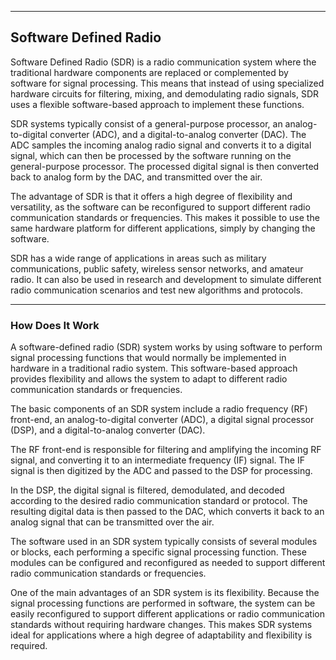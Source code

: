 
---

## Software Defined Radio

Software Defined Radio (SDR) is a radio communication system where the traditional hardware components are replaced or complemented by software for signal processing. This means that instead of using specialized hardware circuits for filtering, mixing, and demodulating radio signals, SDR uses a flexible software-based approach to implement these functions.

SDR systems typically consist of a general-purpose processor, an analog-to-digital converter (ADC), and a digital-to-analog converter (DAC). The ADC samples the incoming analog radio signal and converts it to a digital signal, which can then be processed by the software running on the general-purpose processor. The processed digital signal is then converted back to analog form by the DAC, and transmitted over the air.

The advantage of SDR is that it offers a high degree of flexibility and versatility, as the software can be reconfigured to support different radio communication standards or frequencies. This makes it possible to use the same hardware platform for different applications, simply by changing the software.

SDR has a wide range of applications in areas such as military communications, public safety, wireless sensor networks, and amateur radio. It can also be used in research and development to simulate different radio communication scenarios and test new algorithms and protocols.

---

### How Does It Work

A software-defined radio (SDR) system works by using software to perform signal processing functions that would normally be implemented in hardware in a traditional radio system. This software-based approach provides flexibility and allows the system to adapt to different radio communication standards or frequencies.

The basic components of an SDR system include a radio frequency (RF) front-end, an analog-to-digital converter (ADC), a digital signal processor (DSP), and a digital-to-analog converter (DAC).

The RF front-end is responsible for filtering and amplifying the incoming RF signal, and converting it to an intermediate frequency (IF) signal. The IF signal is then digitized by the ADC and passed to the DSP for processing.

In the DSP, the digital signal is filtered, demodulated, and decoded according to the desired radio communication standard or protocol. The resulting digital data is then passed to the DAC, which converts it back to an analog signal that can be transmitted over the air.

The software used in an SDR system typically consists of several modules or blocks, each performing a specific signal processing function. These modules can be configured and reconfigured as needed to support different radio communication standards or frequencies.

One of the main advantages of an SDR system is its flexibility. Because the signal processing functions are performed in software, the system can be easily reconfigured to support different applications or radio communication standards without requiring hardware changes. This makes SDR systems ideal for applications where a high degree of adaptability and flexibility is required.